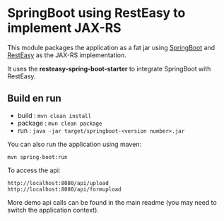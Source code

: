 # SpringBoot using RestEasy to implement JAX-RS

This module packages the application as a fat jar using [SpringBoot](https://spring.io/projects/spring-boot) and
[RestEasy](https://resteasy.github.io/) as the JAX-RS implementation.

It uses the **resteasy-spring-boot-starter** to integrate SpringBoot with RestEasy.

## Build en run

- build   : ```mvn clean install```
- package : ```mvn clean package```
- run     : ```java -jar target/springboot-<version number>.jar```

You can also run the application using maven:

    mvn spring-boot:run
    
To access the api:

    http://localhost:8080/api/upload
    http://localhost:8080/api/formupload

More demo api calls can be found in the main readme (you may need to switch the application context).





